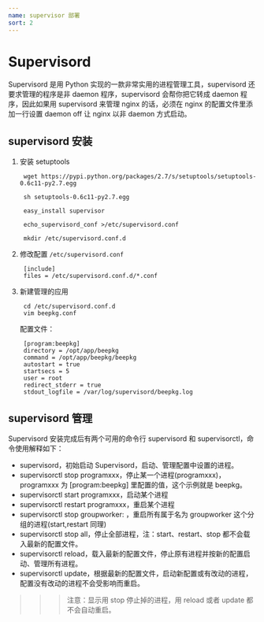 ```yaml
---
name: supervisor 部署
sort: 2
---
```


# Supervisord

Supervisord 是用 Python 实现的一款非常实用的进程管理工具，supervisord 还要求管理的程序是非 daemon 程序，supervisord 会帮你把它转成 daemon 程序，因此如果用 supervisord 来管理 nginx 的话，必须在 nginx 的配置文件里添加一行设置 daemon off 让 nginx 以非 daemon 方式启动。


## supervisord 安装

1. 安装 setuptools

		wget https://pypi.python.org/packages/2.7/s/setuptools/setuptools-0.6c11-py2.7.egg

		sh setuptools-0.6c11-py2.7.egg

		easy_install supervisor

		echo_supervisord_conf >/etc/supervisord.conf

		mkdir /etc/supervisord.conf.d

2. 修改配置 `/etc/supervisord.conf`

		[include]
		files = /etc/supervisord.conf.d/*.conf

3. 新建管理的应用

		cd /etc/supervisord.conf.d
		vim beepkg.conf

	配置文件：

		[program:beepkg]
		directory = /opt/app/beepkg
		command = /opt/app/beepkg/beepkg
		autostart = true
		startsecs = 5
		user = root
		redirect_stderr = true
		stdout_logfile = /var/log/supervisord/beepkg.log

## supervisord 管理

Supervisord 安装完成后有两个可用的命令行 supervisord 和 supervisorctl，命令使用解释如下：

* supervisord，初始启动 Supervisord，启动、管理配置中设置的进程。
* supervisorctl stop programxxx，停止某一个进程(programxxx)，programxxx 为 [program:beepkg] 里配置的值，这个示例就是 beepkg。
* supervisorctl start programxxx，启动某个进程
* supervisorctl restart programxxx，重启某个进程
* supervisorctl stop groupworker: ，重启所有属于名为 groupworker 这个分组的进程(start,restart 同理)
* supervisorctl stop all，停止全部进程，注：start、restart、stop 都不会载入最新的配置文件。
* supervisorctl reload，载入最新的配置文件，停止原有进程并按新的配置启动、管理所有进程。
* supervisorctl update，根据最新的配置文件，启动新配置或有改动的进程，配置没有改动的进程不会受影响而重启。


>>>注意：显示用 stop 停止掉的进程，用 reload 或者 update 都不会自动重启。
